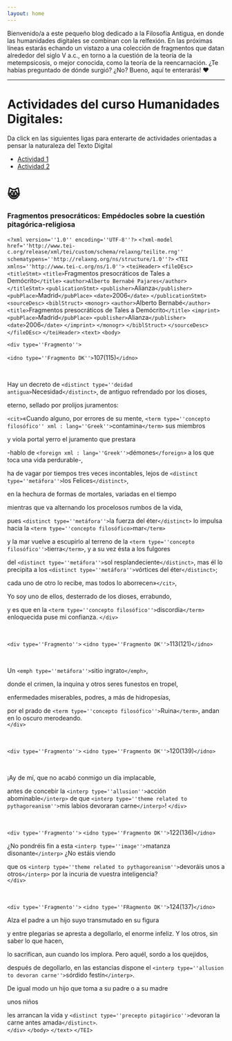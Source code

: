 ```yaml
---
layout: home
---
```


Bienvenido/a a este pequeño blog dedicado a la Filosofía Antigua, en donde las humanidades digitales se combinan con la relfexión.
En las próximas líneas estarás echando un vistazo a una colección de fragmentos que datan alrededor del siglo V a.c., en torno a
la cuestión de la teoría de la metempsicosis, o mejor conocida, como la teoría de la reencarnación. ¿Te habías preguntado de dónde
surgió? ¿No? Bueno, aquí te enterarás! ❤️

---
<h1>Actividades del curso Humanidades Digitales:</h1>


Da click en las siguientes ligas para enterarte de actividades orientadas a pensar la naturaleza del Texto Digital

- [Actividad 1](https://docs.google.com/document/d/1MbotJzewdvXEE1eV8s56UZrFhpG75zNrph3QI81U1OY/edit)
- [Actividad 2](https://docs.google.com/presentation/d/1hEoJQiTYMGfjNjHCyecqLppD_1H0Fyw_CP7ENhacau4/edit#slide=id.p1)

😸
===

### Fragmentos presocráticos: Empédocles sobre la cuestión pitagórica-religiosa

`<?xml version=''1.0'' encoding=''UTF-8''?>`
`<?xml-model href=''http://www.tei-c.org/release/xml/tei/custom/schema/relaxng/teilite.rng'' schematypens=''http://relaxng.org/ns/structure/1.0''?>`
`<TEI xmlns=''http://www.tei-c.org/ns/1.0''>`
 `<teiHeader>`
  `<fileDEsc>`
   `<titleStmt>`
    `<title>`Fragmentos presocráticos de Tales a Demócrito`</title>`
    `<author>Alberto Bernabé Pajares</author>`
   `</titleStmt>`
   `<publicationStmt>`
    `<publisher>`Alianza`</publisher>`
    `<pubPlace>`Madrid`</pubPlace>`
    `<date>`2006`</date>`
   `</publicationStmt>`
   `<sourceDesc>`
    `<biblStruct>`
     `<monogr>`
      `<author>`Alberto Bernabé`</author>`
      `<title>`Fragmentos presocráticos de Tales a Demócrito`</title>`
      `<imprint>`
       `<pubPlace>`Madrid`</pubPlace>`
       `<publisher>`Alianza`</publisher>`
       `<date>`2006`</date>`
      `</imprint>`
     `</monogr>`
    `</biblStruct>`
   `</sourceDesc>`
  `</fileDEsc>`
 `</teiHeader>`
 `<text>`
  `<body>`  
  
   `<div type=''Fragmento''>`  
   
   `<idno type=''Fragmento DK''>`107(115)`</idno>`  
   
    
   <br>
    
   Hay un decreto de `<distinct type=''deidad antigua>`Necesidad`</distinct>`, de antiguo refrendado por los dioses,<br>
    
    
   eterno, sellado por prolijos juramentos:<br>
    
    
   `<cit>`«Cuando alguno, por errores de su mente, `<term type=''concepto filosófico'' xml : lang=''Greek''>`contamina`</term>` sus miembros<br>
    
    
   y viola portal yerro el juramento que prestara<br>
    
    
   -hablo de `<foreign xml : lang=''Greek''>`démones`</foreign>` a los que toca una vida perdurable-,<br>
    
    
   ha de vagar por tiempos tres veces incontables, lejos de `<distinct type=''metáfora''>`los Felices`</distinct>`,<br>
    
    
   en la hechura de formas de mortales, variadas en el tiempo<br>
    
    
   mientras que va alternando los procelosos rumbos de la vida,<br>
    
    
   pues `<distinct type=''metáfora''>`la fuerza del éter`</distinct>` lo impulsa hacia la `<term type=''concepto filosófico>`mar`</term>`<br>
    
    
   y la mar vuelve a escupirlo al terreno de la `<term type=''concepto filosófico''>`tierra`</term>`, y a su vez ésta a los fulgores<br>
    
    
   del `<distinct type=''metáfora''>`sol resplandeciente`</distinct>`, mas él lo precipita a los `<distinct type=''metáfora''>`vórtices del éter`</distinct>`;<br>
    
    
   cada uno de otro lo recibe, mas todos lo aborrecen»`</cit>`,<br>
    
    
   Yo soy uno de ellos, desterrado de los dioses, errabundo,<br>
    
    
   y es que en la `<term type=''concepto filosófico''>`discordia`</term>` enloquecida puse mi confianza.
   `</div>`

   
   <br>

   
   `<div type=''Fragmento''>`
   `<idno type=''Fragmento DK''>`113(121)`</idno>`
    
    
   <br>
    
   Un `<emph type=''metáfora''>`sitio ingrato`</emph>`,<br>
    
    
   donde el crimen, la inquina y otros seres funestos en tropel,<br>
    
    
   enfermedades miserables, podres, a más de hidropesías,<br>
    
    
   por el prado de `<term type=''concepto filosófico''>`Ruina`</term>`, andan en lo oscuro merodeando.<br>
   `</div>`

   
   <br>

   
   `<div type=''Fragmento''>`
   `<idno type=''Fragmento DK''>`120(139)`</idno>`
    
    
   <br>
    
    
   ¡Ay de mí, que no acabó conmigo un día implacable,<br>
    
    
   antes de concebir la `<interp type=''allusion''>`acción abominable`</interp>` de que `<interp type=''theme related to pythagoreanism''>`mis labios devoraran carne`</interp>`!
   `</div>`

   
   <br>

   
   `<div type=''Fragmento''>`
   `<idno type=''Fragmento DK''>`122(136)`</idno>`
    
    
   ¿No pondréis fin a esta `<interp type=''image''>`matanza disonante`</interp>` ¿No estáis viendo<br>
    
    
   que os `<interp type=''theme related to pythagoreanism''>`devoráis unos a otros`</interp>` por la incuria de vuestra inteligencia?<br>
   `</div>`

   
   <br>
   
   
   `<div type=''Fragmento''>`
  `<idno type=''FRagmento DK''>`124(137)`</idno>`
    
    
   Alza el padre a un hijo suyo transmutado en su figura<br>
    
    
   y entre plegarias se apresta a degollarlo, el enorme infeliz. Y los otros, sin saber lo que hacen,<br>
    
    
   lo sacrifican, aun cuando los implora. Pero aquél, sordo a los quejidos,<br>
    
    
   después de degollarlo, en las estancias dispone el  `<interp type=''allusion to devoran carne''>`sórdido festín`</interp>`.<br> 
    
    
   De igual modo un hijo que toma a su padre o a su madre<br>
    
    
   unos niños<br>
    
    
   les arrancan la vida y  `<distinct type=''precepto pitagórico''>`devoran la carne antes amada`</distinct>`.<br>
   `</div>`
  `</body>`
 `</text>`
`</TEI>`
